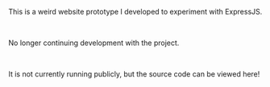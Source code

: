 

<p>This is a weird website prototype I developed to experiment with ExpressJS.</p>

<br>

<p>No longer continuing development with the project.</p>

<br>

<p>It is not currently running publicly, but the source code can be viewed here!</p>


